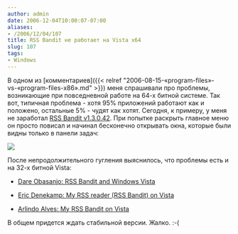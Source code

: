 ```yaml
---
author: admin
date: 2006-12-04T10:00:07-07:00
aliases:
- /2006/12/04/107
title: RSS Bandit не работает на Vista x64
slug: 107
tags:
- Windows
---
```


В одном из [комментариев]({{< relref "2006-08-15-«program-files»-vs-«program-files-x86».md" >}}) меня спрашивали про проблемы, возникающие при повседневной работе на 64-х битной системе. Так вот, типичная проблема - хотя 95% приложений работают как и положено, остальные 5% - чудят как хотят. Сегодня, к примеру, у меня не заработал [RSS Bandit v1.3.0.42](http://www.rssbandit.org/). При попытке раскрыть главное меню он просто повисал и начинал бесконечно открывать окна, которые были видны только в панели задач:

![](/2006/12/rssbandit.png)

После непродолжительного гугления выяснилось, что проблемы есть и на 32-х битной Vista:

  * [Dare Obasanjo: RSS Bandit and Windows Vista](http://www.25hoursaday.com/weblog/PermaLink.aspx?guid=29141fb4-efb0-4ae2-aba6-59ae2096feee)

  * [Eric Denekamp: My RSS reader (RSS Bandit) on Vista](http://blogs.infosupport.com/ericd/archive/2006/07/27/My-RSS-reader-_2800_RSS-Bandit_2900_-on-Vista.aspx)

  * [Arlindo Alves: My RSS Bandit on Vista](http://blogs.technet.com/aralves/archive/2006/08/23/449083.aspx)

В общем придется ждать стабильной версии. Жалко. :-(
